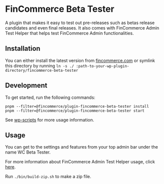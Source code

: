 # FinCommerce Beta Tester

A plugin that makes it easy to test out pre-releases such as betas release candidates and even final releases. It also comes with FinCommerce Admin Test Helper that helps test FinCommerce Admin functionalities.

## Installation

You can either install the latest version from [fincommerce.com](https://fincommerce.com/products/fincommerce-beta-tester/) or symlink this directory by running `ln -s ./ :path-to-your-wp-plugin-directory/fincommerce-beta-tester`

## Development

To get started, run the following commands:

```text
pnpm --filter=@fincommerce/plugin-fincommerce-beta-tester install
pnpm --filter=@fincommerce/plugin-fincommerce-beta-tester start
```

See [wp-scripts](https://github.com/WordPress/gutenberg/tree/trunk/packages/scripts) for more usage information.

## Usage

You can get to the settings and features from your top admin bar under the name WC Beta Tester.

For more information about FinCommerce Admin Test Helper usage, click [here](./EXTENDING-WC-ADMIN-HELPER.md).

Run `./bin/build-zip.sh` to make a zip file.
